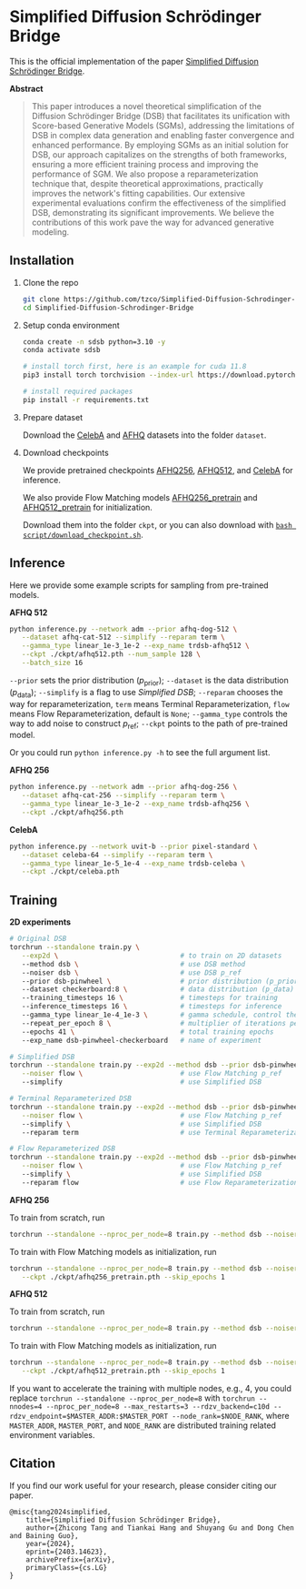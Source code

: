 # Simplified Diffusion Schrödinger Bridge

This is the official implementation of the paper [Simplified Diffusion Schrödinger Bridge](https://arxiv.org/abs/2403.14623).

**Abstract**
> This paper introduces a novel theoretical simplification of the Diffusion Schrödinger Bridge (DSB) that facilitates its unification with Score-based Generative Models (SGMs), addressing the limitations of DSB in complex data generation and enabling faster convergence and enhanced performance. By employing SGMs as an initial solution for DSB, our approach capitalizes on the strengths of both frameworks, ensuring a more efficient training process and improving the performance of SGM. We also propose a reparameterization technique that, despite theoretical approximations, practically improves the network's fitting capabilities. Our extensive experimental evaluations confirm the effectiveness of the simplified DSB, demonstrating its significant improvements. We believe the contributions of this work pave the way for advanced generative modeling.

## Installation

1. Clone the repo
   
   ```bash
   git clone https://github.com/tzco/Simplified-Diffusion-Schrodinger-Bridge.git
   cd Simplified-Diffusion-Schrodinger-Bridge
   ```

2. Setup conda environment
   
   ```bash
   conda create -n sdsb python=3.10 -y
   conda activate sdsb

   # install torch first, here is an example for cuda 11.8
   pip3 install torch torchvision --index-url https://download.pytorch.org/whl/cu118

   # install required packages
   pip install -r requirements.txt
   ```

3. Prepare dataset

   Download the [CelebA](https://mmlab.ie.cuhk.edu.hk/projects/CelebA.html) and [AFHQ](https://github.com/clovaai/stargan-v2) datasets into the folder `dataset`.

4. Download checkpoints

   We provide pretrained checkpoints [AFHQ256](https://github.com/TiankaiHang/storage-2023/releases/download/sdsb/afhq256.pth), [AFHQ512](https://github.com/TiankaiHang/storage-2023/releases/download/sdsb/afhq512.pth), and [CelebA](https://github.com/TiankaiHang/storage-2023/releases/download/sdsb/celeba.pth) for inference.

   We also provide Flow Matching models [AFHQ256_pretrain](https://github.com/TiankaiHang/storage-2023/releases/download/sdsb/afhq256_pretrain.pth) and [AFHQ512_pretrain](https://github.com/TiankaiHang/storage-2023/releases/download/sdsb/afhq512_pretrain.pth) for initialization.

   Download them into the folder `ckpt`, or you can also download with [`bash script/download_checkpoint.sh`](./script/download_checkpoint.sh).

## Inference

Here we provide some example scripts for sampling from pre-trained models.

**AFHQ 512**

```bash
python inference.py --network adm --prior afhq-dog-512 \
   --dataset afhq-cat-512 --simplify --reparam term \
   --gamma_type linear_1e-3_1e-2 --exp_name trdsb-afhq512 \
   --ckpt ./ckpt/afhq512.pth --num_sample 128 \
   --batch_size 16
```

`--prior` sets the prior distribution ($p_{\text{prior}}$); `--dataset` is the data distribution ($p_{\text{data}}$); `--simplify` is a flag to use *Simplified DSB*; `--reparam` chooses the way for reparameterization, `term`
 means Terminal Reparameterization, `flow` means Flow Reparameterization, default is `None`; `--gamma_type` controls the way to add noise to construct $p_{\text{ref}}$; `--ckpt` points to the path of pre-trained model.

Or you could run `python inference.py -h` to see the full argument list.

**AFHQ 256**

```bash
python inference.py --network adm --prior afhq-dog-256 \
   --dataset afhq-cat-256 --simplify --reparam term \
   --gamma_type linear_1e-3_1e-2 --exp_name trdsb-afhq256 \
   --ckpt ./ckpt/afhq256.pth
```

**CelebA**

```bash
python inference.py --network uvit-b --prior pixel-standard \
   --dataset celeba-64 --simplify --reparam term \
   --gamma_type linear_1e-5_1e-4 --exp_name trdsb-celeba \
   --ckpt ./ckpt/celeba.pth
```

## Training

**2D experiments**

```bash
# Original DSB
torchrun --standalone train.py \
   --exp2d \                              # to train on 2D datasets
   --method dsb \                         # use DSB method
   --noiser dsb \                         # use DSB p_ref
   --prior dsb-pinwheel \                 # prior distribution (p_prior)
   --dataset checkerboard:8 \             # data distribution (p_data)
   --training_timesteps 16 \              # timesteps for training
   --inference_timesteps 16 \             # timesteps for inference
   --gamma_type linear_1e-4_1e-3 \        # gamma schedule, control the way to add noise
   --repeat_per_epoch 8 \                 # multiplier of iterations per epoch
   --epochs 41 \                          # total training epochs
   --exp_name dsb-pinwheel-checkerboard   # name of experiment

# Simplified DSB
torchrun --standalone train.py --exp2d --method dsb --prior dsb-pinwheel --dataset checkerboard:8 --training_timesteps 16 --inference_timesteps 16 --gamma_type linear_1e-4_1e-3 --repeat_per_epoch 8 --epochs 41 --exp_name sdsb-pinwheel-checkerboard \
   --noiser flow \                        # use Flow Matching p_ref
   --simplify                             # use Simplified DSB

# Terminal Reparameterized DSB
torchrun --standalone train.py --exp2d --method dsb --prior dsb-pinwheel --dataset checkerboard:8 --training_timesteps 16 --inference_timesteps 16 --gamma_type linear_1e-4_1e-3 --repeat_per_epoch 8 --epochs 41 --exp_name trdsb-pinwheel-checkerboard \
   --noiser flow \                        # use Flow Matching p_ref
   --simplify \                           # use Simplified DSB
   --reparam term                         # use Terminal Reparameterization

# Flow Reparameterized DSB
torchrun --standalone train.py --exp2d --method dsb --prior dsb-pinwheel --dataset checkerboard:8 --training_timesteps 16 --inference_timesteps 16 --gamma_type linear_1e-4_1e-3 --repeat_per_epoch 8 --epochs 41 --exp_name frdsb-pinwheel-checkerboard \
   --noiser flow \                        # use Flow Matching p_ref
   --simplify \                           # use Simplified DSB
   --reparam flow                         # use Flow Reparameterization
```

**AFHQ 256**

To train from scratch, run

```bash
torchrun --standalone --nproc_per_node=8 train.py --method dsb --noiser flow --network adm --batch_size 192 --prior afhq-dog-256 --dataset afhq-cat-256 --val_prior afhq-dog-256 --val_data afhq-cat-256 --lr 1e-5 --repeat_per_epoch 256 --use_amp --training_timesteps 100 --inference_timesteps 100 --simplify --reparam term --gamma_type linear_1e-3_1e-2 --exp_name trdsb-afhq256
```

To train with Flow Matching models as initialization, run

```bash
torchrun --standalone --nproc_per_node=8 train.py --method dsb --noiser flow --network adm --batch_size 192 --prior afhq-dog-256 --dataset afhq-cat-256 --val_prior afhq-dog-256 --val_data afhq-cat-256 --lr 1e-5 --repeat_per_epoch 256 --use_amp --training_timesteps 100 --inference_timesteps 100 --simplify --reparam term --gamma_type linear_1e-3_1e-2 --exp_name trdsb-afhq256 \
   --ckpt ./ckpt/afhq256_pretrain.pth --skip_epochs 1
```

**AFHQ 512**

To train from scratch, run

```bash
torchrun --standalone --nproc_per_node=8 train.py --method dsb --noiser flow --network adm --batch_size 192 --prior afhq-dog-512 --dataset afhq-cat-512 --val_prior afhq-dog-512 --val_data afhq-cat-512 --lr 1e-5 --repeat_per_epoch 256 --use_amp --training_timesteps 100 --inference_timesteps 100 --simplify --reparam term --gamma_type linear_1e-3_1e-2 --exp_name trdsb-afhq512
```

To train with Flow Matching models as initialization, run

```bash
torchrun --standalone --nproc_per_node=8 train.py --method dsb --noiser flow --network adm --batch_size 192 --prior afhq-dog-512 --dataset afhq-cat-512 --val_prior afhq-dog-512 --val_data afhq-cat-512 --lr 1e-5 --repeat_per_epoch 256 --use_amp --training_timesteps 100 --inference_timesteps 100 --simplify --reparam term --gamma_type linear_1e-3_1e-2 --exp_name trdsb-afhq512 \
   --ckpt ./ckpt/afhq512_pretrain.pth --skip_epochs 1
```

If you want to accelerate the training with multiple nodes, e.g., 4, you could replace `torchrun --standalone --nproc_per_node=8` with `torchrun --nnodes=4 --nproc_per_node=8 --max_restarts=3 --rdzv_backend=c10d --rdzv_endpoint=$MASTER_ADDR:$MASTER_PORT --node_rank=$NODE_RANK`, where `MASTER_ADDR`, `MASTER_PORT`, and `NODE_RANK` are distributed training related environment variables.

## Citation
If you find our work useful for your research, please consider citing our paper.
```
@misc{tang2024simplified,
    title={Simplified Diffusion Schrödinger Bridge},
    author={Zhicong Tang and Tiankai Hang and Shuyang Gu and Dong Chen and Baining Guo},
    year={2024},
    eprint={2403.14623},
    archivePrefix={arXiv},
    primaryClass={cs.LG}
}
```
